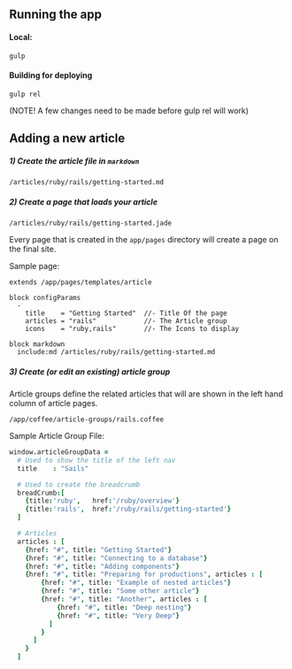 ## Running the app

#### Local:
```
gulp
```

#### Building for deploying
```
gulp rel
```
(NOTE! A few changes need to be made before gulp rel will work)


## Adding a new article

##### 1) Create the article file in `markdown`
```
/articles/ruby/rails/getting-started.md
```

##### 2) Create a page that loads your article
```
/articles/ruby/rails/getting-started.jade
```
Every page that is created in the `app/pages` directory will create a page on the final site.

Sample page:

```jade
extends /app/pages/templates/article  

block configParams
  -
    title    = "Getting Started"  //- Title Of the page
    articles = "rails"            //- The Article group
    icons    = "ruby,rails"       //- The Icons to display

block markdown
  include:md /articles/ruby/rails/getting-started.md
```

##### 3) Create (or edit an existing) article group

Article groups define the related articles that will are shown in the left hand column of article pages.

```
/app/coffee/article-groups/rails.coffee
```

Sample Article Group File:
```coffee
window.articleGroupData =
  # Used to show the title of the left nav
  title    : "Sails"

  # Used to create the breadcrumb
  breadCrumb:[
    {title:'ruby',   href:'/ruby/overview'}
    {title:'rails',  href:'/ruby/rails/getting-started'}
  ]

  # Articles
  articles : [
    {href: "#", title: "Getting Started"}
    {href: "#", title: "Connecting to a database"}
    {href: "#", title: "Adding components"}
    {href: "#", title: "Preparing for productions", articles : [
        {href: "#", title: "Example of nested articles"}
        {href: "#", title: "Some other article"}
        {href: "#", title: "Another", articles : [
            {href: "#", title: "Deep nesting"}
            {href: "#", title: "Very Deep"}
          ]
        }
      ]
    }
  ]

```
